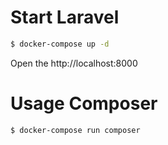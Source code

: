 
# Start Laravel
``` sh
$ docker-compose up -d
```
Open the http://localhost:8000


# Usage Composer
``` sh
$ docker-compose run composer
```
